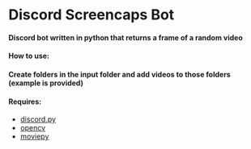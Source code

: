 # Discord Screencaps Bot
#### Discord bot written in python that returns a frame of a random video
#### How to use:
#### Create folders in the input folder and add videos to those folders (example is provided)
#### Requires:
- [discord.py](https://discordpy.readthedocs.io/)
- [opencv](https://pypi.org/project/opencv-python/)
- [moviepy](https://pypi.org/project/moviepy/)
